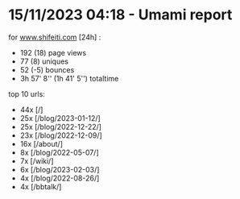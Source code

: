 # 15/11/2023 04:18 - Umami report
for www.shifeiti.com [24h] :

 - 192 (18) page views
 - 77 (8) uniques
 - 52 (-5) bounces
 - 3h 57' 8'' (1h 41' 5'') totaltime


top 10 urls:
 - 44x [/]
 - 25x [/blog/2023-01-12/]
 - 25x [/blog/2022-12-22/]
 - 23x [/blog/2022-12-09/]
 - 16x [/about/]
 - 8x [/blog/2022-05-07/]
 - 7x [/wiki/]
 - 6x [/blog/2023-02-03/]
 - 4x [/blog/2022-08-26/]
 - 4x [/bbtalk/]


